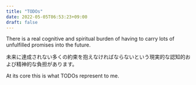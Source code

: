 ```yaml
---
title: "TODOs"
date: 2022-05-05T06:53:23+09:00
draft: false
---
```


There is a real cognitive and spiritual burden of having to carry lots of unfulfilled promises into the future.

未来に達成されない多くの約束を抱えなければならないという現実的な認知的および精神的な負担があります。

At its core this is what TODOs represent to me.
